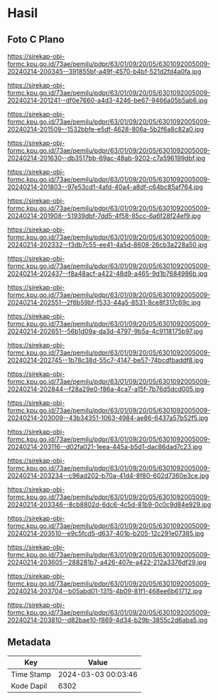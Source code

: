 # Hasil

## Foto C Plano

https://sirekap-obj-formc.kpu.go.id/73ae/pemilu/pdpr/63/01/09/20/05/6301092005009-20240214-200345--391855bf-a49f-4570-b4bf-521d2fd4a0fa.jpg

https://sirekap-obj-formc.kpu.go.id/73ae/pemilu/pdpr/63/01/09/20/05/6301092005009-20240214-201241--df0e7660-a4d3-4246-be67-9466a05b5ab6.jpg

https://sirekap-obj-formc.kpu.go.id/73ae/pemilu/pdpr/63/01/09/20/05/6301092005009-20240214-201509--1532bbfe-e5df-4628-806a-5b2f6a8c82a0.jpg

https://sirekap-obj-formc.kpu.go.id/73ae/pemilu/pdpr/63/01/09/20/05/6301092005009-20240214-201630--db3517bb-69ac-48ab-9202-c7a596199dbf.jpg

https://sirekap-obj-formc.kpu.go.id/73ae/pemilu/pdpr/63/01/09/20/05/6301092005009-20240214-201803--97e53cd1-4afd-40a4-a8df-c64bc85af764.jpg

https://sirekap-obj-formc.kpu.go.id/73ae/pemilu/pdpr/63/01/09/20/05/6301092005009-20240214-201908--51939dbf-7dd5-4f58-85cc-6a6f28f24ef9.jpg

https://sirekap-obj-formc.kpu.go.id/73ae/pemilu/pdpr/63/01/09/20/05/6301092005009-20240214-202332--f3db7c55-ee41-4a5d-8608-26cb3a228a50.jpg

https://sirekap-obj-formc.kpu.go.id/73ae/pemilu/pdpr/63/01/09/20/05/6301092005009-20240214-202437--f8a48acf-a422-48d9-a465-9d1b7684986b.jpg

https://sirekap-obj-formc.kpu.go.id/73ae/pemilu/pdpr/63/01/09/20/05/6301092005009-20240214-202551--2f6b59bf-f533-44a5-8531-8ce8f317c69c.jpg

https://sirekap-obj-formc.kpu.go.id/73ae/pemilu/pdpr/63/01/09/20/05/6301092005009-20240214-202651--56b1d09a-da3d-4797-9b5a-4c9118175b97.jpg

https://sirekap-obj-formc.kpu.go.id/73ae/pemilu/pdpr/63/01/09/20/05/6301092005009-20240214-202745--1b78c38d-55c7-4147-be57-74bcdfbaddf8.jpg

https://sirekap-obj-formc.kpu.go.id/73ae/pemilu/pdpr/63/01/09/20/05/6301092005009-20240214-202844--f28a29e0-f86a-4ca7-a15f-7b76d5dcd005.jpg

https://sirekap-obj-formc.kpu.go.id/73ae/pemilu/pdpr/63/01/09/20/05/6301092005009-20240214-203009--43b34351-1063-4984-ae86-6437a57b52f5.jpg

https://sirekap-obj-formc.kpu.go.id/73ae/pemilu/pdpr/63/01/09/20/05/6301092005009-20240214-203116--d02fa021-1eea-445a-b5d1-dac86dad7c23.jpg

https://sirekap-obj-formc.kpu.go.id/73ae/pemilu/pdpr/63/01/09/20/05/6301092005009-20240214-203234--c96ad202-b70a-41d4-8f80-602d7360e3ce.jpg

https://sirekap-obj-formc.kpu.go.id/73ae/pemilu/pdpr/63/01/09/20/05/6301092005009-20240214-203346--8cb8802d-6dc6-4c5d-81b9-0c0c9d84e929.jpg

https://sirekap-obj-formc.kpu.go.id/73ae/pemilu/pdpr/63/01/09/20/05/6301092005009-20240214-203510--e9c5fcd5-d637-401b-b205-12c291e07385.jpg

https://sirekap-obj-formc.kpu.go.id/73ae/pemilu/pdpr/63/01/09/20/05/6301092005009-20240214-203605--288281b7-a426-407e-a422-212a3376df29.jpg

https://sirekap-obj-formc.kpu.go.id/73ae/pemilu/pdpr/63/01/09/20/05/6301092005009-20240214-203704--b05abd01-1315-4b09-81f1-468ee6b61712.jpg

https://sirekap-obj-formc.kpu.go.id/73ae/pemilu/pdpr/63/01/09/20/05/6301092005009-20240214-203810--d82bae10-f869-4d34-b29b-3855c2d6aba5.jpg


## Metadata

| Key        | Value               |
| ---------- | ------------------- |
| Time Stamp | 2024-03-03 00:03:46 |
| Kode Dapil | 6302                |



